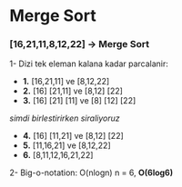 # Merge Sort

### [16,21,11,8,12,22] -> Merge Sort

1- Dizi tek eleman kalana kadar parcalanir:
  - **1.** [16,21,11] ve [8,12,22]
  - **2.** [16]  [21,11] ve [8,12]  [22]
  - **3.** [16]  [21]  [11] ve [8]  [12]  [22]
  
   *simdi birlestirirken siraliyoruz*
   
  - **4.** [16]  [11,21]  ve [8,12]  [22]
  - **5.** [11,16,21] ve [8,12,22]
  - **6.** [8,11,12,16,21,22]
  
2- Big-o-notation: O(nlogn)
  n = 6, **O(6log6)**

